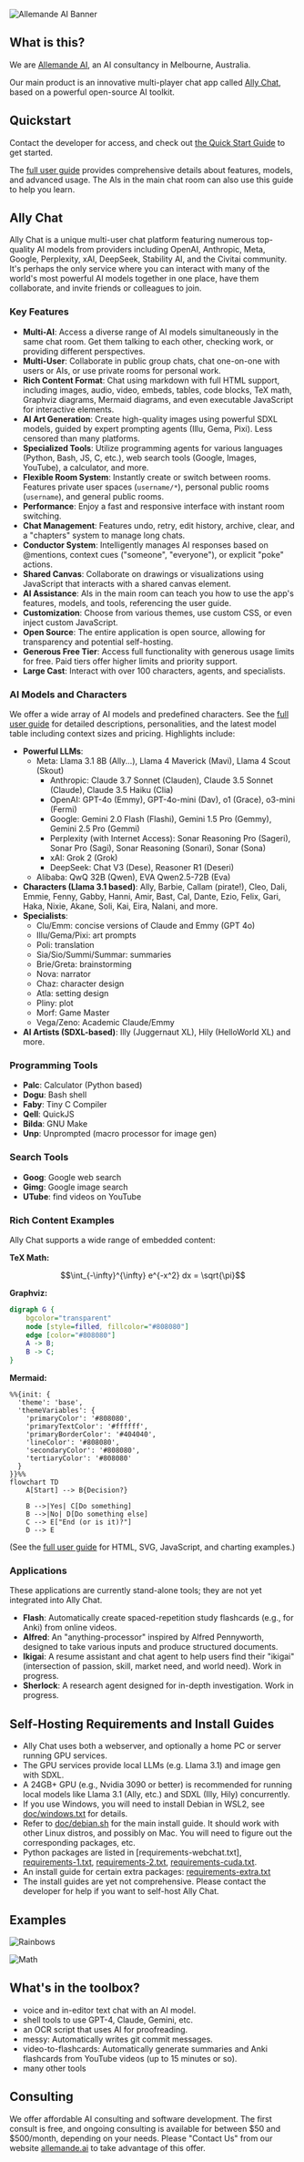 ![Allemande AI Banner](pix/allemande.jpg)

## What is this?

We are [Allemande AI](https://allemande.ai), an AI consultancy in Melbourne, Australia.

Our main product is an innovative multi-player chat app called <A href="https://chat.allemande.ai">Ally Chat</A>, based on a powerful open-source AI toolkit.

## Quickstart

Contact the developer for access, and check out [the Quick Start Guide](doc/intro_basic.md) to get started.

The [full user guide](doc/intro.md) provides comprehensive details about features, models, and advanced usage. The AIs in the main chat room can also use this guide to help you learn.

## Ally Chat

Ally Chat is a unique multi-user chat platform featuring numerous top-quality
AI models from providers including OpenAI, Anthropic, Meta, Google, Perplexity,
xAI, DeepSeek, Stability AI, and the Civitai community. It's perhaps the only
service where you can interact with many of the world's most powerful AI models
together in one place, have them collaborate, and invite friends or colleagues
to join.

### Key Features

- **Multi-AI**: Access a diverse range of AI models simultaneously in the same chat room. Get them talking to each other, checking work, or providing different perspectives.
- **Multi-User**: Collaborate in public group chats, chat one-on-one with users or AIs, or use private rooms for personal work.
- **Rich Content Format**: Chat using markdown with full HTML support, including images, audio, video, embeds, tables, code blocks, TeX math, Graphviz diagrams, Mermaid diagrams, and even executable JavaScript for interactive elements.
- **AI Art Generation**: Create high-quality images using powerful SDXL models, guided by expert prompting agents (Illu, Gema, Pixi). Less censored than many platforms.
- **Specialized Tools**: Utilize programming agents for various languages (Python, Bash, JS, C, etc.), web search tools (Google, Images, YouTube), a calculator, and more.
- **Flexible Room System**: Instantly create or switch between rooms. Features private user spaces (`username/*`), personal public rooms (`username`), and general public rooms.
- **Performance**: Enjoy a fast and responsive interface with instant room switching.
- **Chat Management**: Features undo, retry, edit history, archive, clear, and a "chapters" system to manage long chats.
- **Conductor System**: Intelligently manages AI responses based on @mentions, context cues ("someone", "everyone"), or explicit "poke" actions.
- **Shared Canvas**: Collaborate on drawings or visualizations using JavaScript that interacts with a shared canvas element.
- **AI Assistance**: AIs in the main room can teach you how to use the app's features, models, and tools, referencing the user guide.
- **Customization**: Choose from various themes, use custom CSS, or even inject custom JavaScript.
- **Open Source**: The entire application is open source, allowing for transparency and potential self-hosting.
- **Generous Free Tier**: Access full functionality with generous usage limits for free. Paid tiers offer higher limits and priority support.
- **Large Cast**: Interact with over 100 characters, agents, and specialists.

### AI Models and Characters

We offer a wide array of AI models and predefined characters. See the [full user guide](doc/intro.md) for detailed descriptions, personalities, and the latest model table including context sizes and pricing. Highlights include:

* **Powerful LLMs**:
  * Meta: Llama 3.1 8B (Ally...), Llama 4 Maverick (Mavi), Llama 4 Scout (Skout)
	* Anthropic: Claude 3.7 Sonnet (Clauden), Claude 3.5 Sonnet (Claude), Claude 3.5 Haiku (Clia)
	* OpenAI: GPT-4o (Emmy), GPT-4o-mini (Dav), o1 (Grace), o3-mini (Fermi)
	* Google: Gemini 2.0 Flash (Flashi), Gemini 1.5 Pro (Gemmy), Gemini 2.5 Pro (Gemmi)
	* Perplexity (with Internet Access): Sonar Reasoning Pro (Sageri), Sonar Pro (Sagi), Sonar Reasoning (Sonari), Sonar (Sona)
	* xAI: Grok 2 (Grok)
	* DeepSeek: Chat V3 (Dese), Reasoner R1 (Deseri)
  * Alibaba: QwQ 32B (Qwen), EVA Qwen2.5-72B (Eva)
* **Characters (Llama 3.1 based)**: Ally, Barbie, Callam (pirate!), Cleo, Dali, Emmie, Fenny, Gabby, Hanni, Amir, Bast, Cal, Dante, Ezio, Felix, Gari, Haka, Nixie, Akane, Soli, Kai, Eira, Nalani, and more.
* **Specialists**:
	* Clu/Emm: concise versions of Claude and Emmy (GPT 4o)
	* Illu/Gema/Pixi: art prompts
	* Poli: translation
	* Sia/Sio/Summi/Summar: summaries
	* Brie/Greta: brainstorming
	* Nova: narrator
	* Chaz: character design
	* Atla: setting design
	* Pliny: plot
	* Morf: Game Master
	* Vega/Zeno: Academic Claude/Emmy
* **AI Artists (SDXL-based)**: Illy (Juggernaut XL), Hily (HelloWorld XL) and more.

### Programming Tools

- **Palc**: Calculator (Python based)
- **Dogu**: Bash shell
- **Faby**: Tiny C Compiler
- **Qell**: QuickJS
- **Bilda**: GNU Make
- **Unp**: Unprompted (macro processor for image gen)

### Search Tools

- **Goog**: Google web search
- **Gimg**: Google image search
- **UTube**: find videos on YouTube

### Rich Content Examples

Ally Chat supports a wide range of embedded content:

**TeX Math:**

```math
\int_{-\infty}^{\infty} e^{-x^2} dx = \sqrt{\pi}
```

**Graphviz:**

```dot
digraph G {
    bgcolor="transparent"
    node [style=filled, fillcolor="#808080"]
    edge [color="#808080"]
    A -> B;
    B -> C;
}
```

**Mermaid:**

```mermaid
%%{init: {
  'theme': 'base',
  'themeVariables': {
    'primaryColor': '#808080',
    'primaryTextColor': '#ffffff',
    'primaryBorderColor': '#404040',
    'lineColor': '#808080',
    'secondaryColor': '#808080',
    'tertiaryColor': '#808080'
  }
}}%%
flowchart TD
    A[Start] --> B{Decision?}

    B -->|Yes| C[Do something]
    B -->|No| D[Do something else]
    C --> E["End (or is it)?"]
    D --> E
```

(See the [full user guide](doc/intro.md) for HTML, SVG, JavaScript, and charting examples.)

### Applications

These applications are currently stand-alone tools; they are not yet integrated into Ally Chat.

- **Flash**: Automatically create spaced-repetition study flashcards (e.g., for Anki) from online videos.
- **Alfred**: An "anything-processor" inspired by Alfred Pennyworth, designed to take various inputs and produce structured documents.
- **Ikigai**: A resume assistant and chat agent to help users find their "ikigai" (intersection of passion, skill, market need, and world need). Work in progress.
- **Sherlock**: A research agent designed for in-depth investigation. Work in progress.

## Self-Hosting Requirements and Install Guides

- Ally Chat uses both a webserver, and optionally a home PC or server running GPU services.
- The GPU services provide local LLMs (e.g. Llama 3.1) and image gen with SDXL.
- A 24GB+ GPU (e.g., Nvidia 3090 or better) is recommended for running local models like Llama 3.1 (Ally, etc.) and SDXL (Illy, Hily) concurrently.
- If you use Windows, you will need to install Debian in WSL2, see [doc/windows.txt](doc/windows.txt) for details.
- Refer to [doc/debian.sh](doc/debian.sh) for the main install guide. It should work with other Linux distros, and possibly on Mac. You will need to figure out the corresponding packages, etc.
- Python packages are listed in [requirements-webchat.txt], [requirements-1.txt](requirements-1.txt), [requirements-2.txt](requirements-2.txt), [requirements-cuda.txt](requirements-cuda.txt).
- An install guide for certain extra packages: [requirements-extra.txt](requirements-extra.txt)
- The install guides are yet not comprehensive. Please contact the developer for help if you want to self-host Ally Chat.

## Examples

![Rainbows](pix/examples/ally_chat_0.png)

![Math](pix/examples/math-light-mode.png)

## What's in the toolbox?

- voice and in-editor text chat with an AI model.
- shell tools to use GPT-4, Claude, Gemini, etc.
- an OCR script that uses AI for proofreading.
- messy: Automatically writes git commit messages.
- video-to-flashcards: Automatically generate summaries and Anki flashcards from YouTube videos (up to 15 minutes or so).
- many other tools

## Consulting

We offer affordable AI consulting and software development. The first consult is free, and ongoing consulting is available for between $50 and $500/month, depending on your needs.  Please "Contact Us" from our website <a href="htttp://allemande.ai">allemande.ai</a> to take advantage of this offer.
